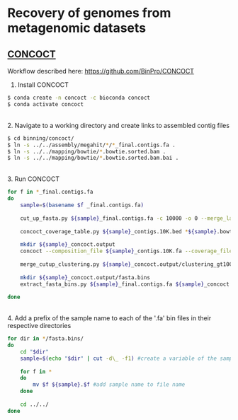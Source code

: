 # Recovery of genomes from metagenomic datasets

## [CONCOCT](https://github.com/BinPro/CONCOCT) 

Workflow described here: https://github.com/BinPro/CONCOCT

1. Install CONCOCT

```bash
$ conda create -n concoct -c bioconda concoct
$ conda activate concoct
```

\
2. Navigate to a working directory and create links to assembled contig files

```bash
$ cd binning/concoct/
$ ln -s ../../assembly/megahit/*/*_final.contigs.fa .
$ ln -s ../../mapping/bowtie/*.bowtie.sorted.bam .
$ ln -s ../../mapping/bowtie/*.bowtie.sorted.bam.bai .
```

\
3. Run CONCOCT

```bash
for f in *_final.contigs.fa
do 
	sample=$(basename $f _final.contigs.fa)
	
	cut_up_fasta.py ${sample}_final.contigs.fa -c 10000 -o 0 --merge_last -b ${sample}_contigs.10K.bed > ${sample}_contigs.10K.fa #cut contigs into smaller parts
	
	concoct_coverage_table.py ${sample}_contigs.10K.bed *${sample}.bowtie.sorted.bam > ${sample}_coverage.table.tsv #generate a table with coverage depth information per sample and subcontig
	
	mkdir ${sample}_concoct.output
	concoct --composition_file ${sample}_contigs.10K.fa --coverage_file ${sample}_coverage.table.tsv -b ${sample}_concoct.output/ >& ${sample}_concoct.log.txt #run concoct
	
	merge_cutup_clustering.py ${sample}_concoct.output/clustering_gt1000.csv > ${sample}_concoct.output/clustering.merged.csv #merge subcontig clustering into original contig clustering
	
	mkdir ${sample}_concoct.output/fasta.bins
	extract_fasta_bins.py ${sample}_final.contigs.fa ${sample}_concoct.output/clustering.merged.csv --output_path ${sample}_concoct.output/fasta.bins #extract bins as individual FASTA
	
done
```

\
4. Add a prefix of the sample name to each of the '.fa' bin files in their respective directories

```bash
for dir in */fasta.bins/
do
	cd "$dir"
	sample=$(echo "$dir" | cut -d\_ -f1) #create a variable of the sample name from the ../directory name
	
	for f in *
	do
		mv $f ${sample}.$f #add sample name to file name
	done
	
	cd ../../
done
```

